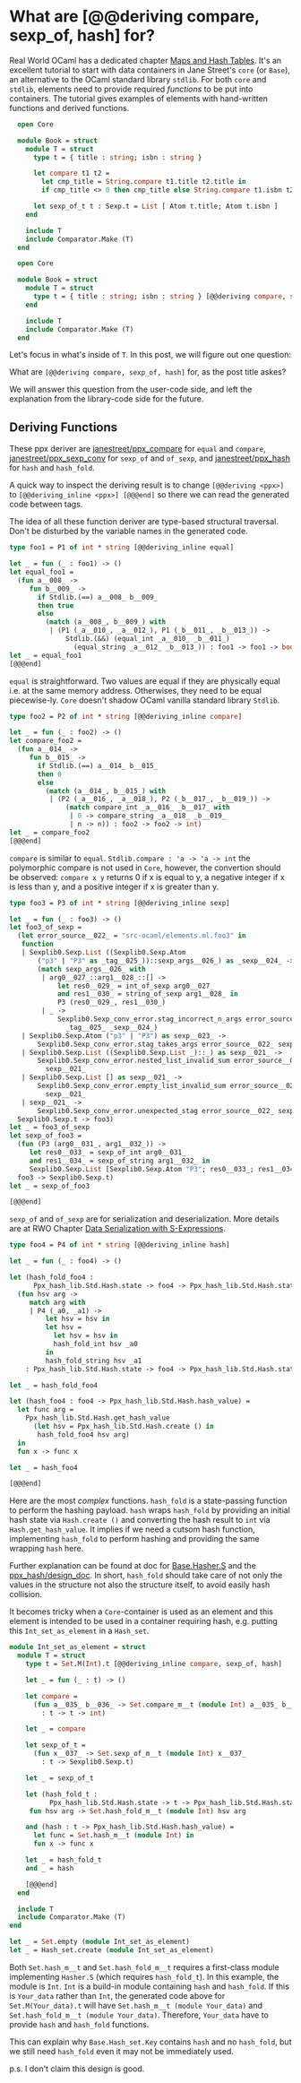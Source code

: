 # What are [@@deriving compare, sexp_of, hash] for?

Real World OCaml has a dedicated chapter [Maps and Hash Tables](https://dev.realworldocaml.org/maps-and-hashtables.html). It's an excellent tutorial to start with data containers in Jane Street's `core` (or `Base`), an alternative to the OCaml standard library `stdlib`. For both `core` and `stdlib`, elements need to provide required _functions_ to be put into containers. The tutorial gives examples of elements with hand-written functions and derived functions.

<!-- $MDX file=../../src-ocaml/elements.ml,part=book1 -->
```ocaml
  open Core

  module Book = struct
    module T = struct
      type t = { title : string; isbn : string }

      let compare t1 t2 =
        let cmp_title = String.compare t1.title t2.title in
        if cmp_title <> 0 then cmp_title else String.compare t1.isbn t2.isbn

      let sexp_of_t t : Sexp.t = List [ Atom t.title; Atom t.isbn ]
    end

    include T
    include Comparator.Make (T)
  end
```

<!-- $MDX file=../../src-ocaml/elements.ml,part=book2 -->
```ocaml
  open Core

  module Book = struct
    module T = struct
      type t = { title : string; isbn : string } [@@deriving compare, sexp_of]
    end

    include T
    include Comparator.Make (T)
  end
```

Let's focus in what's inside of `T`. In this post, we will figure out one question:

What are `[@@deriving compare, sexp_of, hash]` for, as the post title askes?

We will answer this question from the user-code side, and left the explanation from the library-code side for the future.

## Deriving Functions

These ppx deriver are [janestreet/ppx_compare](https://github.com/janestreet/ppx_compare) for `equal` and `compare`, [janestreet/ppx_sexp_conv](https://github.com/janestreet/ppx_sexp_conv) for `sexp_of` and `of_sexp`, and [janestreet/ppx_hash](https://github.com/janestreet/ppx_hash) for `hash` and `hash_fold`.

A quick way to inspect the deriving result is to change `[@@deriving <ppx>]` to `[@@deriving_inline <ppx>] [@@@end]` so there we can read the generated code between tags.

The idea of all these function deriver are type-based structural traversal. Don't be disturbed by the variable names in the generated code. 

<!-- $MDX file=../../src-ocaml/elements.ml,part=pair_inline_equal -->
```ocaml
type foo1 = P1 of int * string [@@deriving_inline equal]

let _ = fun (_ : foo1) -> ()
let equal_foo1 =
  (fun a__008_ ->
     fun b__009_ ->
       if Stdlib.(==) a__008_ b__009_
       then true
       else
         (match (a__008_, b__009_) with
          | (P1 (_a__010_, _a__012_), P1 (_b__011_, _b__013_)) ->
              Stdlib.(&&) (equal_int _a__010_ _b__011_)
                (equal_string _a__012_ _b__013_)) : foo1 -> foo1 -> bool)
let _ = equal_foo1
[@@@end]
```

`equal` is straightforward. Two values are equal if they are physically equal i.e. at the same memory address. Otherwises, they need to be equal piecewise-ly. `Core` doesn't shadow OCaml vanilla standard library `Stdlib`.

<!-- $MDX file=../../src-ocaml/elements.ml,part=pair_inline_compare -->
```ocaml
type foo2 = P2 of int * string [@@deriving_inline compare]

let _ = fun (_ : foo2) -> ()
let compare_foo2 =
  (fun a__014_ ->
     fun b__015_ ->
       if Stdlib.(==) a__014_ b__015_
       then 0
       else
         (match (a__014_, b__015_) with
          | (P2 (_a__016_, _a__018_), P2 (_b__017_, _b__019_)) ->
              (match compare_int _a__016_ _b__017_ with
               | 0 -> compare_string _a__018_ _b__019_
               | n -> n)) : foo2 -> foo2 -> int)
let _ = compare_foo2
[@@@end]
```

`compare` is similar to `equal`. `Stdlib.compare : 'a -> 'a -> int` the polymorphic compare is not used in `Core`, however, the convertion should be observed: `compare x y` returns 0 if x is equal to y, a negative integer if x is less than y, and a positive integer if x is greater than y.

<!-- $MDX file=../../src-ocaml/elements.ml,part=pair_inline_sexp -->
```ocaml
type foo3 = P3 of int * string [@@deriving_inline sexp]

let _ = fun (_ : foo3) -> ()
let foo3_of_sexp =
  (let error_source__022_ = "src-ocaml/elements.ml.foo3" in
   function
   | Sexplib0.Sexp.List ((Sexplib0.Sexp.Atom
       ("p3" | "P3" as _tag__025_))::sexp_args__026_) as _sexp__024_ ->
       (match sexp_args__026_ with
        | arg0__027_::arg1__028_::[] ->
            let res0__029_ = int_of_sexp arg0__027_
            and res1__030_ = string_of_sexp arg1__028_ in
            P3 (res0__029_, res1__030_)
        | _ ->
            Sexplib0.Sexp_conv_error.stag_incorrect_n_args error_source__022_
              _tag__025_ _sexp__024_)
   | Sexplib0.Sexp.Atom ("p3" | "P3") as sexp__023_ ->
       Sexplib0.Sexp_conv_error.stag_takes_args error_source__022_ sexp__023_
   | Sexplib0.Sexp.List ((Sexplib0.Sexp.List _)::_) as sexp__021_ ->
       Sexplib0.Sexp_conv_error.nested_list_invalid_sum error_source__022_
         sexp__021_
   | Sexplib0.Sexp.List [] as sexp__021_ ->
       Sexplib0.Sexp_conv_error.empty_list_invalid_sum error_source__022_
         sexp__021_
   | sexp__021_ ->
       Sexplib0.Sexp_conv_error.unexpected_stag error_source__022_ sexp__021_ :
  Sexplib0.Sexp.t -> foo3)
let _ = foo3_of_sexp
let sexp_of_foo3 =
  (fun (P3 (arg0__031_, arg1__032_)) ->
     let res0__033_ = sexp_of_int arg0__031_
     and res1__034_ = sexp_of_string arg1__032_ in
     Sexplib0.Sexp.List [Sexplib0.Sexp.Atom "P3"; res0__033_; res1__034_] :
  foo3 -> Sexplib0.Sexp.t)
let _ = sexp_of_foo3

[@@@end]
```

`sexp_of` and `of_sexp` are for serialization and deserialization. More details are at RWO Chapter [Data Serialization with S-Expressions](https://dev.realworldocaml.org/data-serialization.html).

<!-- $MDX file=../../src-ocaml/elements.ml,part=pair_inline_hash -->
```ocaml
type foo4 = P4 of int * string [@@deriving_inline hash]

let _ = fun (_ : foo4) -> ()

let (hash_fold_foo4 :
      Ppx_hash_lib.Std.Hash.state -> foo4 -> Ppx_hash_lib.Std.Hash.state) =
  (fun hsv arg ->
     match arg with
     | P4 (_a0, _a1) ->
         let hsv = hsv in
         let hsv =
           let hsv = hsv in
           hash_fold_int hsv _a0
         in
         hash_fold_string hsv _a1
    : Ppx_hash_lib.Std.Hash.state -> foo4 -> Ppx_hash_lib.Std.Hash.state)

let _ = hash_fold_foo4

let (hash_foo4 : foo4 -> Ppx_hash_lib.Std.Hash.hash_value) =
  let func arg =
    Ppx_hash_lib.Std.Hash.get_hash_value
      (let hsv = Ppx_hash_lib.Std.Hash.create () in
       hash_fold_foo4 hsv arg)
  in
  fun x -> func x

let _ = hash_foo4

[@@@end]
```

Here are the most _complex_ functions. `hash_fold` is a state-passing function to perform the hashing payload. `hash` wraps `hash_fold` by providing an initial hash state via `Hash.create ()` and converting the hash result to `int` via `Hash.get_hash_value`.
It implies if we need a cutsom hash function, implementing `hash_fold` to perform hashing and providing the same wrapping `hash` here.

Further explanation can be found at doc for [Base.Hasher.S](https://v3.ocaml.org/p/base/latest/doc/Base/Hasher/module-type-S/index.html) and the [ppx_hash/design_doc](https://github.com/janestreet/ppx_hash/blob/master/doc/design.notes). In short, `hash_fold` should take care of not only the values in the structure not also the structure itself, to avoid easily hash collision.

It becomes tricky when a `Core`-container is used as an element and this element is intended to be used in a container requiring hash, e.g. putting this `Int_set_as_element` in a `Hash_set`.

<!-- $MDX file=../../src-ocaml/elements.ml,part=int_set_as_element -->
```ocaml
module Int_set_as_element = struct
  module T = struct
    type t = Set.M(Int).t [@@deriving_inline compare, sexp_of, hash]

    let _ = fun (_ : t) -> ()

    let compare =
      (fun a__035_ b__036_ -> Set.compare_m__t (module Int) a__035_ b__036_
        : t -> t -> int)

    let _ = compare

    let sexp_of_t =
      (fun x__037_ -> Set.sexp_of_m__t (module Int) x__037_
        : t -> Sexplib0.Sexp.t)

    let _ = sexp_of_t

    let (hash_fold_t :
          Ppx_hash_lib.Std.Hash.state -> t -> Ppx_hash_lib.Std.Hash.state) =
     fun hsv arg -> Set.hash_fold_m__t (module Int) hsv arg

    and (hash : t -> Ppx_hash_lib.Std.Hash.hash_value) =
      let func = Set.hash_m__t (module Int) in
      fun x -> func x

    let _ = hash_fold_t
    and _ = hash

    [@@@end]
  end

  include T
  include Comparator.Make (T)
end

let _ = Set.empty (module Int_set_as_element)
let _ = Hash_set.create (module Int_set_as_element)
```

Both `Set.hash_m__t` and `Set.hash_fold_m__t` requires a first-class module implementing `Hasher.S` (which requires `hash_fold_t`). In this example, the module is `Int`. `Int` is a build-in module containing `hash` and `hash_fold`. If this is `Your_data` rather than `Int`, the generated code above for `Set.M(Your_data).t` will have `Set.hash_m__t (module Your_data)` and `Set.hash_fold_m__t (module Your_data)`. Therefore, `Your_data` have to provide `hash` and `hash_fold` functions.

This can explain why `Base.Hash_set.Key` contains `hash` and no `hash_fold`, but we still need `hash_fold` even it may not be immediately used.

p.s. I don't claim this design is good.